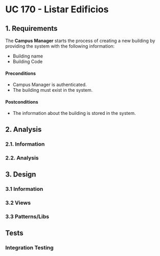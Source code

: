 # UC 170 - Listar Edificios

## 1. Requirements
The **Campus Manager** starts the process of creating a new building by providing the system with the following information:
* Building name
* Building Code

#### Preconditions
* Campus Manager is authenticated.
* The building must exist in the system.

#### Postconditions
* The information about the building is stored in the system.

## 2. Analysis

### 2.1. Information

### 2.2. Analysis

## 3. Design

### 3.1 Information

### 3.2 Views

### 3.3 Patterns/Libs

## Tests

### Integration Testing